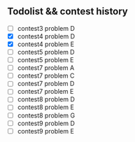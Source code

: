 ## Todolist && contest history
- [ ] contest3 problem D
- [X] contest4 problem D
- [X] contest4 problem E
- [ ] contest5 problem D
- [ ] contest5 problem E
- [ ] contest7 problem A
- [ ] contest7 problem C
- [ ] contest7 problem D
- [ ] contest7 problem E
- [ ] contest8 problem D
- [ ] contest8 problem E
- [ ] contest8 problem G
- [ ] contest9 problem D
- [ ] contest9 problem E
